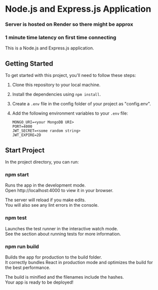 # Node.js and Express.js Application

### Server is hosted on Render so there might be approx

### 1 minute time latency on first time connecting

This is a Node.js and Express.js application.

## Getting Started

To get started with this project, you'll need to follow these steps:

1. Clone this repository to your local machine.
2. Install the dependencies using `npm install`.
3. Create a `.env` file in the config folder of your project as "config.env".
4. Add the following environment variables to your `.env` file:

   ```plaintext
   MONGO_URI=<your MongoDB URI>
   PORT=4000
   JWT_SECRET=<some random string>
   JWT_EXPIRE=2D
   ```

## Start Project

In the project directory, you can run:

### npm start

Runs the app in the development mode.<br />
Open http://localhost:4000 to view it in your browser.

The server will reload if you make edits.<br />
You will also see any lint errors in the console.

### npm test

Launches the test runner in the interactive watch mode.<br />
See the section about running tests for more information.

### npm run build

Builds the app for production to the build folder.<br />
It correctly bundles React in production mode and optimizes the build for the best performance.

The build is minified and the filenames include the hashes.<br />
Your app is ready to be deployed!
